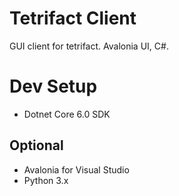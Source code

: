 # Tetrifact Client

GUI client for tetrifact. Avalonia UI, C#.

# Dev Setup

- Dotnet Core 6.0 SDK

## Optional 

- Avalonia for Visual Studio
- Python 3.x 